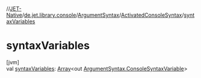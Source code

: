 //[JET-Native](../../../../index.md)/[de.jet.library.console](../../index.md)/[ArgumentSyntax](../index.md)/[ActivatedConsoleSyntax](index.md)/[syntaxVariables](syntax-variables.md)

# syntaxVariables

[jvm]\
val [syntaxVariables](syntax-variables.md): [Array](https://kotlinlang.org/api/latest/jvm/stdlib/kotlin/-array/index.html)&lt;out [ArgumentSyntax.ConsoleSyntaxVariable](../-console-syntax-variable/index.md)&gt;
